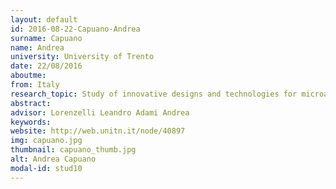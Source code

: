 ```yaml
---
layout: default 
id: 2016-08-22-Capuano-Andrea
surname: Capuano
name: Andrea
university: University of Trento
date: 22/08/2016
aboutme: 
from: Italy
research_topic: Study of innovative designs and technologies for microanalytical systems
abstract: 
advisor: Lorenzelli Leandro Adami Andrea
keywords: 
website: http://web.unitn.it/node/40897
img: capuano.jpg
thumbnail: capuano_thumb.jpg
alt: Andrea Capuano
modal-id: stud10
---
```

